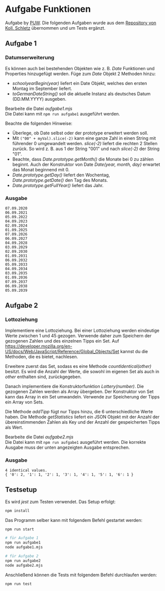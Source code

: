 # Aufgabe Funktionen

Aufgabe by [PUW](https://github.com/spg-puw/). Die folgenden Aufgaben wurde aus dem [Repository von Koll. Schletz](https://github.com/schletz/Wmc/blob/main/31_JavaScript/41_FunctionsPrototype.md#%C3%BCbung) übernommen und um Tests ergänzt.

## Aufgabe 1

### Datumserweiterung

Es können auch bei bestehenden Objekten wie z. B. *Date* Funktionen und Properties hinzugefügt werden.
Füge zum *Date* Objekt 2 Methoden hinzu:
- *schoolyearBegin(year)* liefert ein Date Objekt, welches den ersten Montag im September liefert.
- *toGermanDateString()* soll die aktuelle Instanz als deutsches Datum (DD.MM.YYYY) ausgeben.

Bearbeite die Datei *aufgabe1.mjs*<br>Die Datei kann mit `npm run aufgabe1` ausgeführt werden.

Beachte die folgenden Hinweise:

- Überlege, ob Date selbst oder der prototype erweitert werden soll.
- Mit `("00" + myVal).slice(-2)` kann eine ganze Zahl in einen String mit führender 0 umgewandelt
  werden. *slice(-2)* liefert die rechten 2 Stellen zurück. So wird z. B. aus 1 der String "001" und
  nach *slice(-2)* der String "01".
- Beachte, dass *Date.prototype.getMonth()* die Monate bei 0 zu zählen beginnt. Auch der Konstruktor
  von Date *Date(year, month, day)* erwartet das Monat beginnend mit 0.
- *Date.prototype.getDay()* liefert den Wochentag, *Date.prototype.getDate()* den Tag des Monats.
- *Date.prototype.getFullYear()* liefert das Jahr.

### Ausgabe

```text
07.09.2020
06.09.2021
05.09.2022
04.09.2023
02.09.2024
01.09.2025
07.09.2026
06.09.2027
04.09.2028
03.09.2029
02.09.2030
01.09.2031
06.09.2032
05.09.2033
04.09.2034
03.09.2035
01.09.2036
07.09.2037
06.09.2038
05.09.2039
```

## Aufgabe 2

### Lottoziehung

Implementiere eine Lottoziehung. Bei einer Lottoziehung werden eindeutige Werte zwischen 1 und
45 gezogen. Verwende daher zum Speichern der gezogenen Zahlen und des einzelnen Tipps ein Set.
Auf https://developer.mozilla.org/en-US/docs/Web/JavaScript/Reference/Global_Objects/Set kannst
du die Methoden, die es bietet, nachlesen.

Erweitere zuerst das Set, sodass es eine Methode *countIdentical(other)* besitzt. Es wird die
Anzahl der Werte, die sowohl im eigenen Set als auch in *other* enthalten sind, zurückgegeben.

Danach implementiere die Konstruktorfunktion *Lottery(number)*. Die gezogenen Zahlen werden
als Array übergeben. Der Konstruktor von Set kann das Array in ein Set umwandeln. Verwende
zur Speicherung der Tipps ein Array von Sets.

Die Methode *addTipp* fügt nur Tipps hinzu, die 6 unterschiedliche Werte haben. Die Methode
*getStatistics* liefert ein JSON Objekt mit der Anzahl der übereinstimmenden Zahlen als Key und
der Anzahl der gespeicherten Tipps als Wert.

Bearbeite die Datei *aufgabe2.mjs*<br>Die Datei kann mit `npm run aufgabe1` ausgeführt werden. Die korrekte
Ausgabe muss der unten angezeigten Ausgabe entsprechen.

### Ausgabe

```text
4 identical values.
{ '0': 2, '1': 1, '2': 1, '3': 1, '4': 1, '5': 1, '6': 1 }
```

## Testsetup

Es wird *jest* zum Testen verwendet. Das Setup erfolgt:

```sh
npm install
```

Das Programm selber kann mit folgendem Befehl gestartet werden:

```sh
npm run start

# für Aufgabe 1
npm run aufgabe1
node aufgabe1.mjs

# für Aufgabe 2
npm run aufgabe2
node aufgabe2.mjs
```

Anschließend können die Tests mit folgendem Befehl durchlaufen werden:

```sh
npm run test
```
